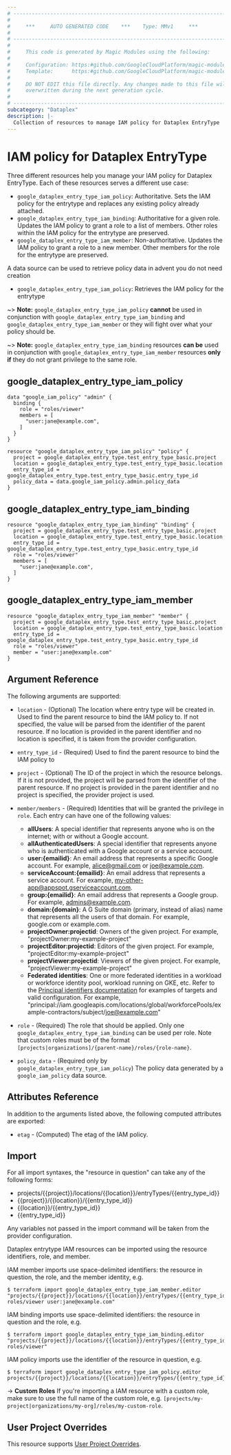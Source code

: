 ```yaml
---
# ----------------------------------------------------------------------------
#
#     ***     AUTO GENERATED CODE    ***    Type: MMv1     ***
#
# ----------------------------------------------------------------------------
#
#     This code is generated by Magic Modules using the following:
#
#     Configuration: https:#github.com/GoogleCloudPlatform/magic-modules/tree/main/mmv1/products/dataplex/EntryType.yaml
#     Template:      https:#github.com/GoogleCloudPlatform/magic-modules/tree/main/mmv1/templates/terraform/resource_iam.html.markdown.tmpl
#
#     DO NOT EDIT this file directly. Any changes made to this file will be
#     overwritten during the next generation cycle.
#
# ----------------------------------------------------------------------------
subcategory: "Dataplex"
description: |-
  Collection of resources to manage IAM policy for Dataplex EntryType
---
```


# IAM policy for Dataplex EntryType

Three different resources help you manage your IAM policy for Dataplex EntryType. Each of these resources serves a different use case:

* `google_dataplex_entry_type_iam_policy`: Authoritative. Sets the IAM policy for the entrytype and replaces any existing policy already attached.
* `google_dataplex_entry_type_iam_binding`: Authoritative for a given role. Updates the IAM policy to grant a role to a list of members. Other roles within the IAM policy for the entrytype are preserved.
* `google_dataplex_entry_type_iam_member`: Non-authoritative. Updates the IAM policy to grant a role to a new member. Other members for the role for the entrytype are preserved.

A data source can be used to retrieve policy data in advent you do not need creation

* `google_dataplex_entry_type_iam_policy`: Retrieves the IAM policy for the entrytype

~> **Note:** `google_dataplex_entry_type_iam_policy` **cannot** be used in conjunction with `google_dataplex_entry_type_iam_binding` and `google_dataplex_entry_type_iam_member` or they will fight over what your policy should be.

~> **Note:** `google_dataplex_entry_type_iam_binding` resources **can be** used in conjunction with `google_dataplex_entry_type_iam_member` resources **only if** they do not grant privilege to the same role.



## google_dataplex_entry_type_iam_policy

```hcl
data "google_iam_policy" "admin" {
  binding {
    role = "roles/viewer"
    members = [
      "user:jane@example.com",
    ]
  }
}

resource "google_dataplex_entry_type_iam_policy" "policy" {
  project = google_dataplex_entry_type.test_entry_type_basic.project
  location = google_dataplex_entry_type.test_entry_type_basic.location
  entry_type_id = google_dataplex_entry_type.test_entry_type_basic.entry_type_id
  policy_data = data.google_iam_policy.admin.policy_data
}
```

## google_dataplex_entry_type_iam_binding

```hcl
resource "google_dataplex_entry_type_iam_binding" "binding" {
  project = google_dataplex_entry_type.test_entry_type_basic.project
  location = google_dataplex_entry_type.test_entry_type_basic.location
  entry_type_id = google_dataplex_entry_type.test_entry_type_basic.entry_type_id
  role = "roles/viewer"
  members = [
    "user:jane@example.com",
  ]
}
```

## google_dataplex_entry_type_iam_member

```hcl
resource "google_dataplex_entry_type_iam_member" "member" {
  project = google_dataplex_entry_type.test_entry_type_basic.project
  location = google_dataplex_entry_type.test_entry_type_basic.location
  entry_type_id = google_dataplex_entry_type.test_entry_type_basic.entry_type_id
  role = "roles/viewer"
  member = "user:jane@example.com"
}
```


## Argument Reference

The following arguments are supported:

* `location` - (Optional) The location where entry type will be created in.
 Used to find the parent resource to bind the IAM policy to. If not specified,
  the value will be parsed from the identifier of the parent resource. If no location is provided in the parent identifier and no
  location is specified, it is taken from the provider configuration.
* `entry_type_id` - (Required) Used to find the parent resource to bind the IAM policy to

* `project` - (Optional) The ID of the project in which the resource belongs.
    If it is not provided, the project will be parsed from the identifier of the parent resource. If no project is provided in the parent identifier and no project is specified, the provider project is used.

* `member/members` - (Required) Identities that will be granted the privilege in `role`.
  Each entry can have one of the following values:
  * **allUsers**: A special identifier that represents anyone who is on the internet; with or without a Google account.
  * **allAuthenticatedUsers**: A special identifier that represents anyone who is authenticated with a Google account or a service account.
  * **user:{emailid}**: An email address that represents a specific Google account. For example, alice@gmail.com or joe@example.com.
  * **serviceAccount:{emailid}**: An email address that represents a service account. For example, my-other-app@appspot.gserviceaccount.com.
  * **group:{emailid}**: An email address that represents a Google group. For example, admins@example.com.
  * **domain:{domain}**: A G Suite domain (primary, instead of alias) name that represents all the users of that domain. For example, google.com or example.com.
  * **projectOwner:projectid**: Owners of the given project. For example, "projectOwner:my-example-project"
  * **projectEditor:projectid**: Editors of the given project. For example, "projectEditor:my-example-project"
  * **projectViewer:projectid**: Viewers of the given project. For example, "projectViewer:my-example-project"
  * **Federated identities**: One or more federated identities in a workload or workforce identity pool, workload running on GKE, etc. Refer to the [Principal identifiers documentation](https://cloud.google.com/iam/docs/principal-identifiers#allow) for examples of targets and valid configuration. For example, "principal://iam.googleapis.com/locations/global/workforcePools/example-contractors/subject/joe@example.com"

* `role` - (Required) The role that should be applied. Only one
    `google_dataplex_entry_type_iam_binding` can be used per role. Note that custom roles must be of the format
    `[projects|organizations]/{parent-name}/roles/{role-name}`.

* `policy_data` - (Required only by `google_dataplex_entry_type_iam_policy`) The policy data generated by
  a `google_iam_policy` data source.

## Attributes Reference

In addition to the arguments listed above, the following computed attributes are
exported:

* `etag` - (Computed) The etag of the IAM policy.

## Import

For all import syntaxes, the "resource in question" can take any of the following forms:

* projects/{{project}}/locations/{{location}}/entryTypes/{{entry_type_id}}
* {{project}}/{{location}}/{{entry_type_id}}
* {{location}}/{{entry_type_id}}
* {{entry_type_id}}

Any variables not passed in the import command will be taken from the provider configuration.

Dataplex entrytype IAM resources can be imported using the resource identifiers, role, and member.

IAM member imports use space-delimited identifiers: the resource in question, the role, and the member identity, e.g.
```
$ terraform import google_dataplex_entry_type_iam_member.editor "projects/{{project}}/locations/{{location}}/entryTypes/{{entry_type_id}} roles/viewer user:jane@example.com"
```

IAM binding imports use space-delimited identifiers: the resource in question and the role, e.g.
```
$ terraform import google_dataplex_entry_type_iam_binding.editor "projects/{{project}}/locations/{{location}}/entryTypes/{{entry_type_id}} roles/viewer"
```

IAM policy imports use the identifier of the resource in question, e.g.
```
$ terraform import google_dataplex_entry_type_iam_policy.editor projects/{{project}}/locations/{{location}}/entryTypes/{{entry_type_id}}
```

-> **Custom Roles** If you're importing a IAM resource with a custom role, make sure to use the
 full name of the custom role, e.g. `[projects/my-project|organizations/my-org]/roles/my-custom-role`.

## User Project Overrides

This resource supports [User Project Overrides](https://registry.terraform.io/providers/hashicorp/google/latest/docs/guides/provider_reference#user_project_override).
